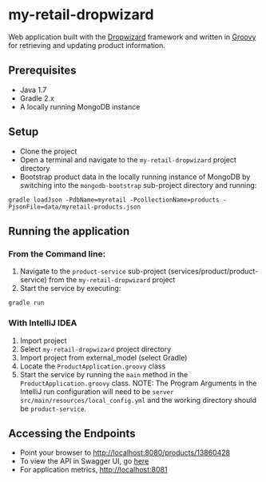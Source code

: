 # my-retail-dropwizard

Web application built with the [Dropwizard](http://www.dropwizard.io/0.9.2/docs/index.html) framework and written in [Groovy](http://www.groovy-lang.org/) for retrieving and updating product information.

## Prerequisites

* Java 1.7
* Gradle 2.x
* A locally running MongoDB instance

## Setup

* Clone the project
* Open a terminal and navigate to the `my-retail-dropwizard` project directory
* Bootstrap product data in the locally running instance of MongoDB by switching into the `mongodb-bootstrap` sub-project directory and running:

`gradle loadJson -PdbName=myretail -PcollectionName=products -PjsonFile=data/myretail-products.json`

## Running the application

### From the Command line:

1. Navigate to the `product-service` sub-project (services/product/product-service) from the `my-retail-dropwizard` project
2. Start the service by executing:

`gradle run`

### With IntelliJ IDEA

1. Import project
2. Select `my-retail-dropwizard` project directory
3. Import project from external_model (select Gradle)
4. Locate the `ProductApplication.groovy` class
5. Start the service by running the `main` method in the `ProductApplication.groovy` class. NOTE: The Program Arguments in the IntelliJ run configuration will need to be `server src/main/resources/local_config.yml` and the working directory should be `product-service`.

## Accessing the Endpoints

* Point your browser to [http://localhost:8080/products/13860428](http://localhost:8080/products/13860428)
* To view the API in Swagger UI, go [here](http://localhost:8080/swagger)
* For application metrics, [http://localhost:8081](http://localhost:8081)
